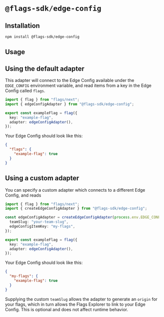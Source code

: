 # `@flags-sdk/edge-config`

## Installation

```bash
npm install @flags-sdk/edge-config
```

## Usage

## Using the default adapter

This adapter will connect to the Edge Config available under the `EDGE_CONFIG` environment variable, and read items from a key in the Edge Config called `flags`.

```ts
import { flag } from "flags/next";
import { edgeConfigAdapter } from "@flags-sdk/edge-config";

export const exampleFlag = flag({
  key: "example-flag",
  adapter: edgeConfigAdapter(),
});
```

Your Edge Config should look like this:

```json
{
  "flags": {
    "example-flag": true
  }
}
```

## Using a custom adapter

You can specify a custom adapter which connects to a different Edge Config, and reads

```ts
import { flag } from "flags/next";
import { createEdgeConfigAdapter } from "@flags-sdk/edge-config";

const edgeConfigAdapter = createEdgeConfigAdapter(process.env.EDGE_CONFIG, {
  teamSlug: "your-team-slug",
  edgeConfigItemKey: "my-flags",
});

export const exampleFlag = flag({
  key: "example-flag",
  adapter: edgeConfigAdapter(),
});
```

Your Edge Config should look like this:

```json
{
  "my-flags": {
    "example-flag": true
  }
}
```

Supplying the custom `teamSlug` allows the adapter to generate an `origin` for your flags, which in turn allows the Flags Explorer to link to your Edge Config. This is optional and does not affect runtime behavior.
